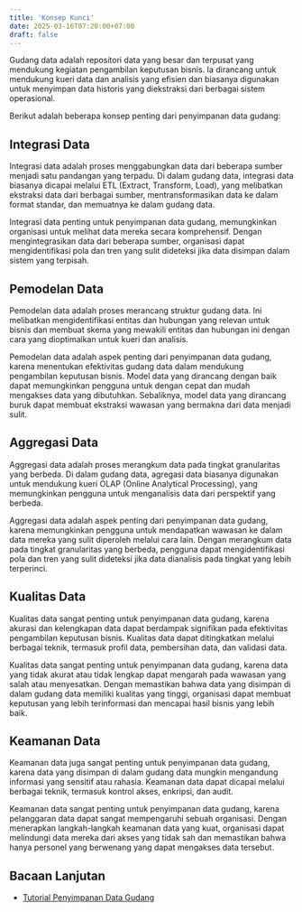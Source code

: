 ```yaml
---
title: 'Konsep Kunci'
date: 2025-03-16T07:20:00+07:00
draft: false
---
```


Gudang data adalah repositori data yang besar dan terpusat yang mendukung kegiatan pengambilan keputusan bisnis. Ia dirancang untuk mendukung kueri data dan analisis yang efisien dan biasanya digunakan untuk menyimpan data historis yang diekstraksi dari berbagai sistem operasional.

Berikut adalah beberapa konsep penting dari penyimpanan data gudang:

## **Integrasi Data**

Integrasi data adalah proses menggabungkan data dari beberapa sumber menjadi satu pandangan yang terpadu. Di dalam gudang data, integrasi data biasanya dicapai melalui ETL (Extract, Transform, Load), yang melibatkan ekstraksi data dari berbagai sumber, mentransformasikan data ke dalam format standar, dan memuatnya ke dalam gudang data.

Integrasi data penting untuk penyimpanan data gudang, memungkinkan organisasi untuk melihat data mereka secara komprehensif. Dengan mengintegrasikan data dari beberapa sumber, organisasi dapat mengidentifikasi pola dan tren yang sulit dideteksi jika data disimpan dalam sistem yang terpisah.

## **Pemodelan Data**

Pemodelan data adalah proses merancang struktur gudang data. Ini melibatkan mengidentifikasi entitas dan hubungan yang relevan untuk bisnis dan membuat skema yang mewakili entitas dan hubungan ini dengan cara yang dioptimalkan untuk kueri dan analisis.

Pemodelan data adalah aspek penting dari penyimpanan data gudang, karena menentukan efektivitas gudang data dalam mendukung pengambilan keputusan bisnis. Model data yang dirancang dengan baik dapat memungkinkan pengguna untuk dengan cepat dan mudah mengakses data yang dibutuhkan. Sebaliknya, model data yang dirancang buruk dapat membuat ekstraksi wawasan yang bermakna dari data menjadi sulit.

## **Aggregasi Data**

Aggregasi data adalah proses merangkum data pada tingkat granularitas yang berbeda. Di dalam gudang data, agregasi data biasanya digunakan untuk mendukung kueri OLAP (Online Analytical Processing), yang memungkinkan pengguna untuk menganalisis data dari perspektif yang berbeda.

Aggregasi data adalah aspek penting dari penyimpanan data gudang, karena memungkinkan pengguna untuk mendapatkan wawasan ke dalam data mereka yang sulit diperoleh melalui cara lain. Dengan merangkum data pada tingkat granularitas yang berbeda, pengguna dapat mengidentifikasi pola dan tren yang sulit dideteksi jika data dianalisis pada tingkat yang lebih terperinci.

## **Kualitas Data**

Kualitas data sangat penting untuk penyimpanan data gudang, karena akurasi dan kelengkapan data dapat berdampak signifikan pada efektivitas pengambilan keputusan bisnis. Kualitas data dapat ditingkatkan melalui berbagai teknik, termasuk profil data, pembersihan data, dan validasi data.

Kualitas data sangat penting untuk penyimpanan data gudang, karena data yang tidak akurat atau tidak lengkap dapat mengarah pada wawasan yang salah atau menyesatkan. Dengan memastikan bahwa data yang disimpan di dalam gudang data memiliki kualitas yang tinggi, organisasi dapat membuat keputusan yang lebih terinformasi dan mencapai hasil bisnis yang lebih baik.

## **Keamanan Data**

Keamanan data juga sangat penting untuk penyimpanan data gudang, karena data yang disimpan di dalam gudang data mungkin mengandung informasi yang sensitif atau rahasia. Keamanan data dapat dicapai melalui berbagai teknik, termasuk kontrol akses, enkripsi, dan audit.

Keamanan data sangat penting untuk penyimpanan data gudang, karena pelanggaran data dapat sangat mempengaruhi sebuah organisasi. Dengan menerapkan langkah-langkah keamanan data yang kuat, organisasi dapat melindungi data mereka dari akses yang tidak sah dan memastikan bahwa hanya personel yang berwenang yang dapat mengakses data tersebut.

## **Bacaan Lanjutan**

- [Tutorial Penyimpanan Data Gudang](https://www.tutorialspoint.com/dwh/)
